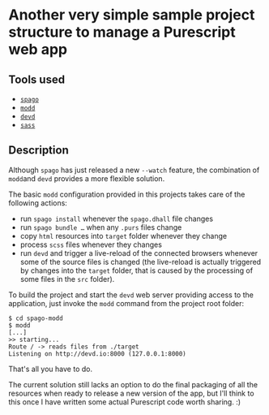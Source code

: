 # Another very simple sample project structure to manage a Purescript web app

## Tools used

- [`spago`][spago]
- [`modd`][modd]
- [`devd`][devd]
- [`sass`][sass]


## Description

Although `spago` has just released a new `--watch` feature, the combination of `modd`and `devd` provides a more flexible solution.

The basic `modd` configuration provided in this projects takes care of the following actions:

 - run `spago install` whenever the `spago.dhall` file changes
 - run `spago bundle …` when any `.purs` files change
 - copy `html` resources into `target` folder whenever they change
 - process `scss` files whenever they changes
 - run `devd` and trigger a live-reload of the connected browsers whenever some of the source files is changed (the live-reload is actually triggered by changes into the `target` folder, that is caused by the processing of some files in the `src` folder).

To build the project and start the `devd` web server providing access to the application, just invoke the `modd` command from the project root folder:

    $ cd spago-modd
    $ modd
    [...]
    >> starting...
    Route / -> reads files from ./target
    Listening on http://devd.io:8000 (127.0.0.1:8000)

That's all you have to do.

The current solution still lacks an option to do the final packaging of all the resources when ready to release a new version of the app, but I'll think to this once I have written some actual Purescript code worth sharing. :)


[modd]: https://github.com/cortesi/modd
[devd]: https://github.com/cortesi/devd
[spago]: https://github.com/spacchetti/spago
[sass]: https://sass-lang.com/install
